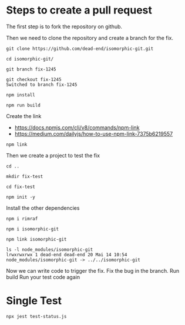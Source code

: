 # Steps to create a pull request

The first step is to fork the repository on github.

Then we need to clone the repository and create a branch for the fix.
```
git clone https://github.com/dead-end/isomorphic-git.git

cd isomorphic-git/

git branch fix-1245

git checkout fix-1245
Switched to branch fix-1245

npm install

npm run build
```

Create the link 
- https://docs.npmjs.com/cli/v8/commands/npm-link
- https://medium.com/dailyjs/how-to-use-npm-link-7375b6219557
```
npm link
```

Then we create a project to test the fix

```
cd ..

mkdir fix-test

cd fix-test

npm init -y
```

Install the other dependencies
```
npm i rimraf

npm i isomorphic-git

npm link isomorphic-git

ls -l node_modules/isomorphic-git
lrwxrwxrwx 1 dead-end dead-end 20 Mai 14 10:54 node_modules/isomorphic-git -> ../../isomorphic-git
```

Now we can write code to trigger the fix.
Fix the bug in the branch.
Run build
Run your test code again

# Single Test

```
npx jest test-status.js
```
